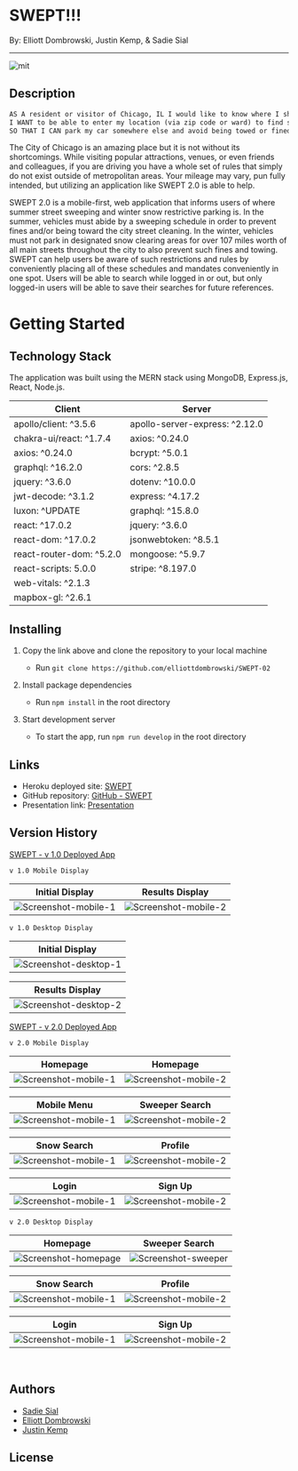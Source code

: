 # SWEPT!!!

By: Elliott Dombrowski, Justin Kemp, & Sadie Sial

---

![mit](https://img.shields.io/badge/license-MIT-lightblue)

## Description

```md
AS A resident or visitor of Chicago, IL I would like to know where I should avoid parking in the 3rd largest metropolitan US City.
I WANT to be able to enter my location (via zip code or ward) to find seasonal parking restrictions throughout the year. If I am unsure of my ward number, I want to enter a local zip code to find my ward.
SO THAT I CAN park my car somewhere else and avoid being towed or fined by the city for not following such restrictions.
```

The City of Chicago is an amazing place but it is not without its shortcomings. While visiting popular attractions, venues, or even friends and colleagues, if you are driving you have a whole set of rules that simply do not exist outside of metropolitan areas. Your mileage may vary, pun fully intended, but utilizing an application like SWEPT 2.0 is able to help.

SWEPT 2.0 is a mobile-first, web application that informs users of where summer street sweeping and winter snow restrictive parking is. In the summer, vehicles must abide by a sweeping schedule in order to prevent fines and/or being toward the city street cleaning. In the winter, vehicles must not park in designated snow clearing areas for over 107 miles worth of all main streets throughout the city to also prevent such fines and towing. SWEPT can help users be aware of such restrictions and rules by conveniently placing all of these schedules and mandates conveniently in one spot. Users will be able to search while logged in or out, but only logged-in users will be able to save their searches for future references.

# Getting Started

## Technology Stack

The application was built using the MERN stack using MongoDB, Express.js, React, Node.js.

|           Client          |            Server              |
| ------------------------- | ------------------------------ |
| apollo/client: ^3.5.6     | apollo-server-express: ^2.12.0 |
| chakra-ui/react: ^1.7.4   | axios: ^0.24.0                 |
| axios: ^0.24.0            | bcrypt: ^5.0.1                 |
| graphql: ^16.2.0          | cors: ^2.8.5                   |
| jquery: ^3.6.0            | dotenv: ^10.0.0                |
| jwt-decode: ^3.1.2        | express: ^4.17.2               |
| luxon: ^UPDATE            | graphql: ^15.8.0               |
| react: ^17.0.2            | jquery: ^3.6.0                 |
| react-dom: ^17.0.2        | jsonwebtoken: ^8.5.1           |
| react-router-dom: ^5.2.0  | mongoose: ^5.9.7               |
| react-scripts: 5.0.0      | stripe: ^8.197.0               |
| web-vitals: ^2.1.3        |                                |
| mapbox-gl: ^2.6.1         |                                |   
   
## Installing

1. Copy the link above and clone the repository to your local machine   
    - Run `git clone https://github.com/elliottdombrowski/SWEPT-02`

2. Install package dependencies   
    - Run `npm install` in the root directory

3. Start development server   
    - To start the app, run `npm run develop` in the root directory


## Links

- Heroku deployed site: [SWEPT](http://swept.herokuapp.com/)
- GitHub repository: [GitHub - SWEPT](https://github.com/elliottdombrowski/SWEPT-02) 
- Presentation link: [Presentation]()

## Version History

[SWEPT - v 1.0 Deployed App](https://elliottdombrowski.github.io/NU-Project-1/)

```
v 1.0 Mobile Display
```

|               Initial Display               |                Results Display                |
| :-----------------------------------------: | :-------------------------------------------: |
| ![Screenshot-mobile-1](client/src/assets/swept1-0_mobile_screenshot1.png) | ![Screenshot-mobile-2](client/src/assets/swept1-0_mobile_screenshot2.png) |

```
v 1.0 Desktop Display
```

| Initial Display |
| :------: |
| ![Screenshot-desktop-1](client/src/assets/swept1-0_full_screenshot1.png) |   

| Results Display |
| :------: |
| ![Screenshot-desktop-2](client/src/assets/swept1-0_full_screenshot2.png) |   
    


[SWEPT - v 2.0 Deployed App](http://swept.herokuapp.com/)   


```
v 2.0 Mobile Display
```

|               Homepage             |                Homepage               |
| :-----------------------------------------: | :-------------------------------------------: |
| ![Screenshot-mobile-1](client/src/assets/swept_home_mobile.png) | ![Screenshot-mobile-2](client/src/assets/swept_home2_mobile.png) |   

|               Mobile Menu             |                Sweeper Search               |
| :-----------------------------------------: | :-------------------------------------------: |
| ![Screenshot-mobile-1](client/src/assets/swept_menu_mobile.png) | ![Screenshot-mobile-2](client/src/assets/swept_sweeper_mobile.png) |

|               Snow Search             |                Profile                |
| :-----------------------------------------: | :-------------------------------------------: |
| ![Screenshot-mobile-1](client/src/assets/swept_snow_mobile.png) | ![Screenshot-mobile-2](client/src/assets/swept_profile_mobile.png) |

|               Login             |                Sign Up               |
| :-----------------------------------------: | :-------------------------------------------: |
| ![Screenshot-mobile-1](client/src/assets/swept_login_mobile.png) | ![Screenshot-mobile-2](client/src/assets/swept_signup_mobile.png) |

   
   
```
v 2.0 Desktop Display
```

|               Homepage             |                Sweeper Search                |
| :-----------------------------------------: | :-------------------------------------------: |
| ![Screenshot-homepage](client/src/assets/swept_home_desktop.png) | ![Screenshot-sweeper](client/src/assets/swept_sweeper_desktop.png) |       


|               Snow Search             |                Profile                |
| :-----------------------------------------: | :-------------------------------------------: |
| ![Screenshot-mobile-1](client/src/assets/swept_snow_desktop.png) | ![Screenshot-mobile-2](client/src/assets/swept_profile_desktop.png) |

|               Login             |                Sign Up               |
| :-----------------------------------------: | :-------------------------------------------: |
| ![Screenshot-mobile-1](client/src/assets/swept_login_desktop.png) | ![Screenshot-mobile-2](client/src/assets/swept_signup_desktop.png) |


<br>

## Authors

- [Sadie Sial](https://github.com/sadielinks)
- [Elliott Dombrowski](https://github.com/elliottdombrowski)
- [Justin Kemp](https://github.com/justinkemp10)

## License
